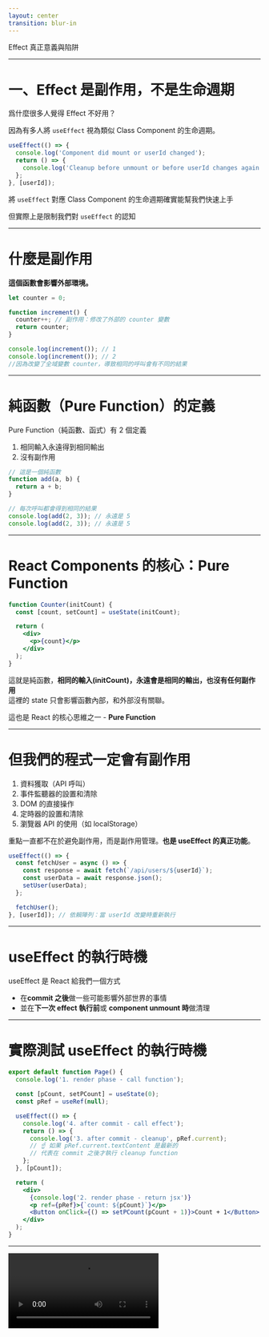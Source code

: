 ```yaml
---
layout: center
transition: blur-in
---
```


<ChapterTitle number="3" subtitle="許多工程師都沒搞懂的" >
Effect 真正意義與陷阱
</ChapterTitle>

<!--
介紹完 state 以及他的各種應用後，這個章節要介紹的也是非常常用但又不容易用好的 useEffect
-->

---

# 一、Effect 是副作用，不是生命週期

爲什麼很多人覺得 Effect 不好用？

因為有多人將 `useEffect` 視為類似 Class Component 的生命週期。

```jsx
useEffect(() => {
  console.log('Component did mount or userId changed');
  return () => {
    console.log('Cleanup before unmount or before userId changes again');
  };
}, [userId]);
```

將 `useEffect` 對應 Class Component 的生命週期確實能幫我們快速上手

<span v-mark="{color: 'var(--secondary)'}">但實際上是限制我們對 `useEffect` 的認知</span>

<!--
首先，最重要的觀念是 Effect 是副作用，不是生命週期

爲什麼很多人覺得 Effect 不好用？

因為有非常多的工程師會將 useEffect 視為類似 Class Component 的生命週期

相信很多人對 effect 的想法就是，在組件掛載或卸載後後執行某些程式。

就像這個程式碼

在過去 class component 時，我們有一組明確的生命週期函式，比如 componentDidMount、componentDidUpdate 和 componentWillUnmount。

這些函式提供了一個明確的時機點來執行某些操作。

而當 React 推出 function component 並搭配 useEffect 時，很多人自然會把它對應到 class component 的這些生命週期上。

這種理解方式雖然在某些情況下能幫助我們快速上手，但實際上是限制我們對 useEffect 的認知。所以這個章節，我想帶你們重新認識 useEffect，理解它的本質是什麼，以及如何正確地運用它。
-->

---

# 什麼是副作用

**這個函數會影響外部環境。**

```jsx
let counter = 0;

function increment() {
  counter++; // 副作用：修改了外部的 counter 變數
  return counter;
}

console.log(increment()); // 1
console.log(increment()); // 2
//因為改變了全域變數 counter，導致相同的呼叫會有不同的結果
```

<!--
在一開始標題就破梗了，我說 Effect 是副作用，不是生命週期，那很多人就會納悶，什麼是副作用，簡單說：副作用就是這個函數會影響外部環境，這邊我舉一個很簡單的例子：

比如有個全域變數  counter 以及一個函數 increment()，然後我們在 increment 裡面去修改全域變數 counter，這就讓這個函數有副作用了，因為他影響了外部環境。這可能會讓程式碼變得難以維護，因為你不清楚某些全域變數是不是被改變過了。
-->

---

# 純函數（Pure Function）的定義

Pure Function（純函數、函式）有 2 個定義

<v-clicks>

1. 相同輸入永遠得到相同輸出
2. 沒有副作用

</v-clicks>

<v-click>

```jsx
// 這是一個純函數
function add(a, b) {
  return a + b;
}

// 每次呼叫都會得到相同的結果
console.log(add(2, 3)); // 永遠是 5
console.log(add(2, 3)); // 永遠是 5
```

</v-click>

<!--
這邊要再介紹一個新名詞 — Pure Function（純函數、函式），他有 2 個定義

[click]
1. 相同輸入永遠得到相同輸出

[click]
2. 沒有副作用

[click]
我們拿這個程式碼跟上個例子比較一下，可以發現 add 這個函數只要傳入的值相同，輸出也永遠會相同，除此之外，他也沒有改變任何的外部環境，所以這就是一個純函數

所以說，有副作用的函數就叫 impure function，前陣子 functional programming 挺流行的，如果你有稍微跟到那波，相信多少會看過這些名詞，但這邊我們不深入的介紹。這邊的重點是介紹什麼是 effect 副作用。
-->

---

# React Components 的核心：Pure Function

```jsx
function Counter(initCount) {
  const [count, setCount] = useState(initCount);

  return (
    <div>
      <p>{count}</p>
    </div>
  );
}
```

<v-click>

這就是純函數，**相同的輸入(initCount)，永遠會是相同的輸出，也沒有任何副作用**
<br/>
這裡的 state 只會影響函數內部，和外部沒有關聯。

</v-click>

<v-click>

這也是 React 的核心思維之一 - **Pure Function**

</v-click>

<!--
那我們知道這個要幹嘛呢？我們稍微看一下平常的 React function：

[click]
你可以發現這不就是純函數嗎，相同的輸入(initCount)，永遠會是相同的輸出，也沒有任何副作用，這裡的 state 只會影響函數內部，和外部沒有關聯。

[click]
這也是 React 的核心思維之一 - pure function。
-->

---

# 但我們的程式一定會有副作用

<v-clicks>

1. 資料獲取（API 呼叫）
2. 事件監聽器的設置和清除
3. DOM 的直接操作
4. 定時器的設置和清除
5. 瀏覽器 API 的使用（如 localStorage）

</v-clicks>

<v-click>

重點一直都<span v-mark="{color: 'var(--secondary)', at: 6}">不在於避免副作用，而是副作用管理</span>。**也是 useEffect 的真正功能**。

</v-click>

<v-click>

```jsx
useEffect(() => {
  const fetchUser = async () => {
    const response = await fetch(`/api/users/${userId}`);
    const userData = await response.json();
    setUser(userData);
  };

  fetchUser();
}, [userId]); // 依賴陣列：當 userId 改變時重新執行
```

</v-click>

<!--
但事實上，我們的程式可以說一定是會有副作用，比如：

[click]
資料獲取（API 呼叫）

[click]
事件監聽器的設置和清除

[click]
DOM 的直接操作

[click]
定時器的設置和清除

[click]
瀏覽器 API 的使用（如 localStorage）

這些都是副作用

所以我們的重點一直都不在於避免副作用，而是副作用管理。也是 useEffect 的真正功能。

所以如果我們想要 fetch api，是不是都會用包在 useEffect 去做，像這樣
-->

---

# useEffect 的執行時機

useEffect 是 React 給我們一個方式

<v-clicks>

- 在**commit 之後**做一些可能影響外部世界的事情
- 並在**下一次 effect 執行前**或 **component unmount 時**做清理

</v-clicks>

<!--
所以說 useEffect 是 React 給我們一個方式，在「commit 之後」做一些可能影響外部世界的事情，並且在「下一次 effect 執行前或 component unmount 時」做清理

這才是 useEffect 的設計初衷。

說到這，我們可以來稍微看一下 useEffect 真正的執行時機
-->

---

# 實際測試 useEffect 的執行時機

```jsx
export default function Page() {
  console.log('1. render phase - call function');

  const [pCount, setPCount] = useState(0);
  const pRef = useRef(null);

  useEffect(() => {
    console.log('4. after commit - call effect');
    return () => {
      console.log('3. after commit - cleanup', pRef.current);
      // ☝️ 如果 pRef.current.textContent 是最新的
      // 代表在 commit 之後才執行 cleanup function
    };
  }, [pCount]);

  return (
    <div>
      {console.log('2. render phase - return jsx')}
      <p ref={pRef}>{`count: ${pCount}`}</p>
      <Button onClick={() => setPCount(pCount + 1)}>Count + 1</Button>
    </div>
  );
}
```

<!--
我們用下面這段簡單的程式碼來觀察一下整個流程：

這個 function 很簡單，一開始會先印出 1 確定組件 re-render

並用一個 state 控制組件 re-render，而 ref 是用來觀察 effect 的執行時機是在 commit 之後還是之前

如果 pRef.current.textContent 是最新的，代表在 commit 之後才執行 cleanup function

最後再 jsx 裡也用 console.log 看看是先執行 jsx 還是 effect
-->

---

<Video src="/ch-2/2.mp4" />

<!--
很有趣，可以看到順序分別是

render phase - call function

render phase - return jsx

after commit - cleanup（如果有先前的 effect）

after commit - call effect

因為 pRef.current 是最新的，代表在 commit 之後才執行 cleanup function。
-->

---

# 為什麼這個順序很重要？

些副作用必須等到畫面真的更新後才能執行，比如：

<v-clicks>

- 讀取 DOM 的位置、高度、文字（像是 pRef.current）
- 對外觸發動畫
- 設定 IntersectionObserver 等需要實體 DOM 的操作

</v-clicks>

<!--
因為有些副作用必須等到畫面真的更新後才能執行，比如：

讀取 DOM 的位置、高度、文字（像是 pRef.current）

對外觸發動畫

設定 IntersectionObserver 等需要實體 DOM 的操作

如果你在 render phase 就執行這些動作，DOM 還沒準備好，資料就會不準確

這算是一個很細節的小觀念，但了解後就不用怕面試考到 useEffect 了
-->

---
layout: center
---

# 你可能不需要 useEffect

<!--
在我們了解 useEffect 的真正意義後，我們就可以避免寫出一些不好的寫法

下面分享 2 個我最常看到誤用 useEffect 的地方
-->

---

# 錯誤場景一：在 effect 裡控制 UI 行為

<v-click>

希望在 Modal 打開時自動 focus 裡面的 input

````md magic-move {at:2}
```jsx
const inputRef = useRef();

useEffect(() => {
  if (isOpen) {
    inputRef.current?.focus();
  }
}, [isOpen]);
```

```jsx
{
  open && (
    <div>
      <Input type="text" autoFocus /> {/* 👈 直接使用 autoFocus 屬性 */}
      {/* ... */}
    </div>
  );
}
```
````

</v-click>

<!--
第一個常見的誤用是很多人會把一些 UI 操作也包在 useEffect 裡，例如 focus input、跳出 toast，但這些行為其實大多跟副作用無關。

這些需求看起來「像是副作用」，但其實很多情況下可以用更自然的方式處理，不一定需要 effect。

[click]
例如我們現在希望在 Modal 打開時自動 focus 裡面的 input，我們可能就會這樣寫


這段寫法雖然可行，但每次 isOpen 改變就會觸發一次 effect，即使 input 可能已經在 focus 中。而且還需要多餘的 useEffect 和 useRef。

[click]
這種場景，我們可以直接使用 input 自帶的 autoFocus 屬性。這種寫法更直觀也更好維護。
-->

---

# useEffect 的另一個問題

useEffect 的執行時機是 commit 之後，也就是組件掛載後執行

<v-click>

```jsx
useEffect(() => {
  toast(`userName changed: ${userName}`);
}, [userName]);
```

</v-click>

<!--
用 useEffect 控制 UI 還會發生一個問題，因為 useEffect 的執行時機是 commit 之後，也就是組件掛載後執行

所以如果有類似 Tab 切換的場景時，就會因為組件被卸載掛載的關係不斷執行

舉個例子

假設我們想在某些狀態改變時跳出提示，所以我們寫了這段 code：
-->

---

# 問題在哪

<Video src="/ch-2/5-toast-error.mp4" />

<!--
然後你發現問題來了！每次切換 Tab  時也會跳出一次，這是因為 useEffect 會在組件掛載後執行
-->

---

# 正確寫法：把邏輯綁定在事件處理器上

````md magic-move
```jsx
useEffect(() => {
  toast(`userName changed: ${userName}`);
}, [userName]);
```

```jsx
function setNameAndShowToast(value) {
  setUserName(value);
  toast(`userName changed: ${value}`);
}
```
````

<!--
所以正確的做法應該是把這個邏輯綁定在事件處理器上

[click]
像這樣：
-->

---

# 錯誤場景二：在 Effect 裡面去 setState

一個搜尋功能：當使用者打字時，會觸發 useEffect 來進行搜尋，並調整搜尋狀態

````md magic-move
```jsx
const [isOpen, setIsOpen] = useState(false); // 打開搜尋匡
const [search, setSearch] = useState('');
const [results, setResults] = useState([]);
const [isSearching, setIsSearching] = useState(false);
```

```jsx
useEffect(() => {
  if (!search.trim()) {
    setResults([]); // 清空結果
    return;
  }

  setIsSearching(true); // 設置搜尋中狀態

  // 延遲搜尋，避免每次按鍵都觸發
  const timeout = setTimeout(() => {
    const filteredResults = blogPosts.filter((post) =>
      post.title.includes(search)
    );

    setResults(filteredResults);
    setIsSearching(false); // 取消搜尋中狀態
  }, 300);

  // 清理函數
  return () => clearTimeout(timeout);
}, [search]);
```
````

<!--
很多時候我們會想根據某個 state 來去設置其他 state 的狀態，比如一個開發時常見的搜尋例子，會有搜尋字串、搜尋結果以及像是搜尋中等狀態。

並寫了一個基本的搜尋功能，當使用者打字時，會觸發 useEffect 來進行搜尋，並調整搜尋狀態。
-->

---

# 功能展示

<Video src="/ch-2/3-search-without-init.mp4" class="!h-[400px]" />

<!--
基本上功能沒問題

不過有個使用上的小問題，當我們打開搜尋匡時，上次的搜尋紀錄還在，導致每次都要先清空
-->

---

# 清空搜尋紀錄

現在 PM 希望我們在打開搜尋匡時，要把上次的搜尋紀錄清空

<v-click>

```jsx
useEffect(() => {
  if (isOpen) {
    setSearch('');
    setResults([]);
    setIsSearching(false);
  }
}, [isOpen]);
```

</v-click>

<!--
現在 PM 希望我們在打開搜尋匡時，要把上次的搜尋紀錄清空

所以我們需要將 state 初始化，思考一下，你們會怎麼做呢？

由於邏輯是，打開搜尋匡時 -> isOpen 為 true -> 清空紀錄

[click]

很多人直覺會用 useEffect。當 isOpen 改變時，去初始化其它 state，像這樣
-->

---

# 問題在哪？

<Video src="/ch-2/4-search-with-effect.mp4"  />

<!--
功能上是沒問題的，不過這樣寫會導致多餘的 Re-render，如果組件內部有比較消耗資源的組件 ，那就會導致畫面的 Lag。如果整個應用程式有多處多餘的 Re-render，長期累積下來，效能就會被拖累。
-->

---

# 從 Effect 的角度來看也不對

正確的邏輯是，**打開搜尋框時，初始化搜尋狀態**。

若是用 useEffect 就會變成，當 isOpen 改變時，初始化搜尋狀態

未來有其他會操控 isOpen 這個狀態，那這個 effect 的邏輯又會變得更複雜。

```jsx
useEffect(() => {
  if (isOpen) {
    setSearch('');
    setResults([]);
    setIsSearching(false);
  }
}, [isOpen]);
```

<!--
而從副作用的角度來看，這段程式碼的邏輯也不對。

正確的邏輯是，打開搜尋框時，初始化搜尋狀態。但若是用 useEffect 就會變成，當 isOpen 改變時，初始化搜尋狀態，如果未來有其他會操控 isOpen 這個狀態，那這個 effect 的邏輯又會變得更複雜。
-->

---

# 正確寫法：把邏輯放在事件裡

依照思考邏輯: 打開搜尋框時 &rarr; 初始化搜尋狀態

````md magic-move
```jsx
useEffect(() => {
  if (isOpen) {
    setSearch('');
    setResults([]);
    setIsSearching(false);
  }
}, [isOpen]);
```

```jsx
// ✅ 正確寫法，使用事件控制 state
// 如果和外部系統無關，不需要用 useEffect 控制
const handleOpenChange = (open) => {
  setIsOpen(open);

  if (isOpen) {
    setSearch('');
    setResults([]);
    setIsSearching(false);
  }
};
```
````

<v-click at="2">

### **當你使用 useEffect 時，記得多問問自己：這段 code 是在連結外部系統嗎？**

</v-click>

<v-click at="3">

邏輯上更順，也可以減少多餘的 Re-Render

</v-click>

<!--
依照上的思考，打開搜尋匡 -> 初始化搜尋狀態，我們應該把初始化搜尋狀態的邏輯放在打開搜尋框的事件中，和前面 toast 的場景一億樣

[click]

也就是像下面這樣：

[click]

所以每當你使用 useEffect 時，記得多問問自己：這段 code 是在連結外部系統嗎？

[click]
除了邏輯上更順，也可以減少多餘的 Re-Render，避免效能的問題

透過這個例子，也讓我帶出下個章節的主題：Re-render 的問題與場景
-->
